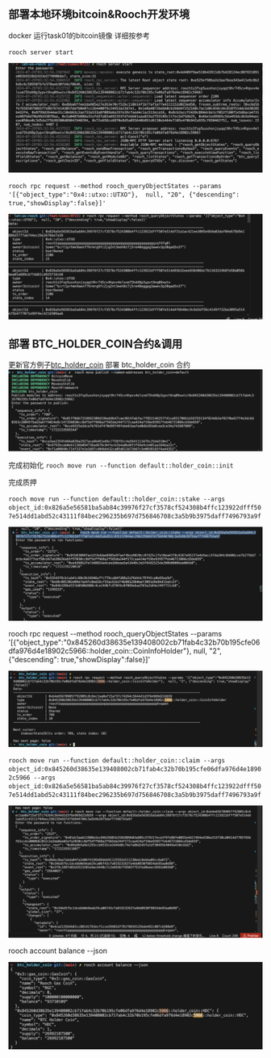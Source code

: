 ## 部署本地环境bitcoin&Rooch开发环境

docker 运行task01的bitcoin镜像 详细按参考

`rooch server start `

![1722232867448](image/readme/1722232867448.png)




`rooch rpc request --method rooch_queryObjectStates --params '[{"object_type":"0x4::utxo::UTXO"},  null, "20", {"descending": true,"showDisplay":false}]'`

![1722233020499](image/readme/1722233020499.png)



## 部署 BTC_HOLDER_COIN合约&调用

更新官方例子[btc_holder_coin](https://github.com/rooch-network/rooch/tree/main/examples/btc_holder_coin) 部署 btc_holder_coin 合约
![1722233737001](image/readme/1722233737001.png)

完成初始化 `rooch move run --function default::holder_coin::init`

完成质押

`rooch move run --function default::holder_coin::stake --args object_id:0x826a5e56581ba5ab84c39976f27cf3578cf524308b4ffc123922dfff507e514dd1abd52c43111f84bec296235b697d756846708c3a5b9b3975daff7496793a9f`


![1722235270103](image/readme/1722235270103.png)


rooch rpc request --method rooch_queryObjectStates --params '[{"object_type":"0x845260d38635e139408002cb71fab4c32b70b195cfe06dfa976d4e18902c5966::holder_coin::CoinInfoHolder"},  null, "2", {"descending": true,"showDisplay":false}]'

![1722235422756](image/readme/1722235422756.png)


`rooch move run --function default::holder_coin::claim --args object_id:0x845260d38635e139408002cb71fab4c32b70b195cfe06dfa976d4e18902c5966 --args object_id:0x826a5e56581ba5ab84c39976f27cf3578cf524308b4ffc123922dfff507e514dd1abd52c43111f84bec296235b697d756846708c3a5b9b3975daff7496793a9f`

![1722235955547](image/readme/1722235955547.png)

rooch account balance --json

![1722236004567](image/readme/1722236004567.png)
